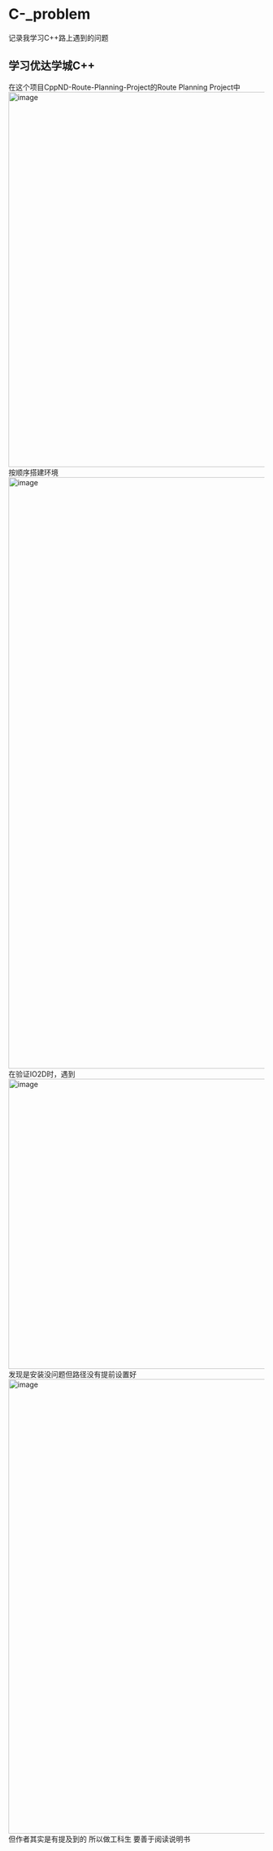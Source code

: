 # C-_problem
记录我学习C++路上遇到的问题
## 学习优达学城C++
在这个项目CppND-Route-Planning-Project的Route Planning Project中
<img width="737" alt="image" src="https://github.com/user-attachments/assets/e2bbaf43-beb1-426d-9f99-72e9ea847c1f">
按顺序搭建环境
<img width="1162" alt="image" src="https://github.com/user-attachments/assets/afa0ba2a-2350-4864-bd19-8b471c1d72c2">
在验证IO2D时，遇到
<img width="570" alt="image" src="https://github.com/user-attachments/assets/e074a443-4aff-44f1-86f8-52e69d22ed8b">
发现是安装没问题但路径没有提前设置好
<img width="893" alt="image" src="https://github.com/user-attachments/assets/06bff07d-6907-4bd7-8ca4-4a4464c3af1b">
但作者其实是有提及到的
所以做工科生 要善于阅读说明书


